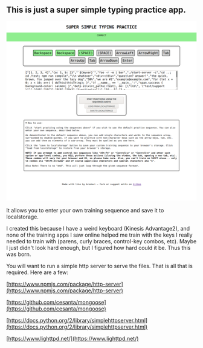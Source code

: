 ## This is just a super simple typing practice app.

![screenshot](/screenshot.png "screenshot")

It allows you to enter your own training sequence and save it to localstorage.


I created this because I have a weird keyboard (Kinesis Advantage2), and none of the training apps I saw online helped me train with the keys I really needed to train with (parens, curly braces, control-key combos, etc). Maybe I just didn't look hard enough, but I figured how hard could it be. Thus this was born.


You will want to run a simple http server to serve the files. That is all that is required. Here are a few:


[https://www.npmjs.com/package/http-server](https://www.npmjs.com/package/http-server)


[https://github.com/cesanta/mongoose](https://github.com/cesanta/mongoose)


[https://docs.python.org/2/library/simplehttpserver.html](https://docs.python.org/2/library/simplehttpserver.html)


[https://www.lighttpd.net/](https://www.lighttpd.net/)
